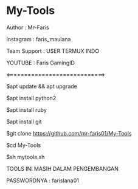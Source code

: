 # My-Tools

Author : Mr-Faris

Instagram : faris_maulana

Team Support : USER TERMUX INDO

YOUTUBE : Faris GamingID

<============================>

$apt update && apt upgrade

$apt install python2

$apt install ruby

$apt install git

$git clone
https://github.com/mr-faris01/My-Tools

$cd My-Tools

$sh mytools.sh

TOOLS INI MASIH DALAM PENGEMBANGAN

PASSWORDNYA : farislana01

